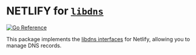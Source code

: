 NETLIFY for [`libdns`](https://github.com/libdns/libdns)
=======================

[![Go Reference](https://pkg.go.dev/badge/test.svg)](https://pkg.go.dev/github.com/CL0Pinette/libdns-netlify)

This package implements the [libdns interfaces](https://github.com/libdns/libdns) for Netlify, allowing you to manage DNS records.
